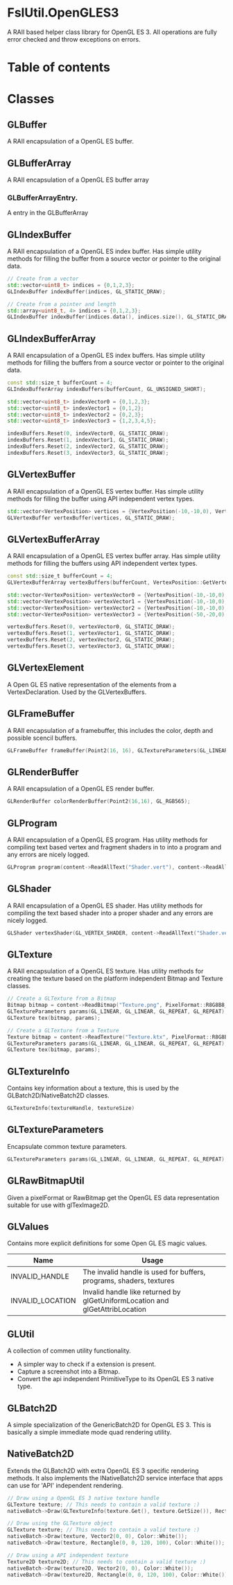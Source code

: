 ﻿# FslUtil.OpenGLES3

A RAII based helper class library for OpenGL ES 3.
All operations are fully error checked and throw exceptions on errors.

# Table of contents
<!-- #AG_TOC_BEGIN# -->
<!-- #AG_TOC_END# -->

# Classes


## GLBuffer
A RAII encapsulation of a OpenGL ES buffer.


## GLBufferArray
A RAII encapsulation of a OpenGL ES buffer array


### GLBufferArrayEntry.
A entry in the GLBufferArray


## GLIndexBuffer
A RAII encapsulation of a OpenGL ES index buffer.
Has simple utility methods for filling the buffer from a source vector or pointer to the original data.

```C++
// Create from a vector
std::vector<uint8_t> indices = {0,1,2,3};
GLIndexBuffer indexBuffer(indices, GL_STATIC_DRAW);

// Create from a pointer and length 
std::array<uint8_t, 4> indices = {0,1,2,3};
GLIndexBuffer indexBuffer(indices.data(), indices.size(), GL_STATIC_DRAW);
```

## GLIndexBufferArray
A RAII encapsulation of a OpenGL ES index buffers.
Has simple utility methods for filling the buffers from a source vector or pointer to the original data.

```C++
const std::size_t bufferCount = 4;
GLIndexBufferArray indexBuffers(bufferCount, GL_UNSIGNED_SHORT);

std::vector<uint8_t> indexVector0 = {0,1,2,3};
std::vector<uint8_t> indexVector1 = {0,1,2};
std::vector<uint8_t> indexVector2 = {0,2,3};
std::vector<uint8_t> indexVector3 = {1,2,3,4,5};

indexBuffers.Reset(0, indexVector0, GL_STATIC_DRAW);
indexBuffers.Reset(1, indexVector1, GL_STATIC_DRAW);
indexBuffers.Reset(2, indexVector2, GL_STATIC_DRAW);
indexBuffers.Reset(3, indexVector3, GL_STATIC_DRAW);
```


## GLVertexBuffer
A RAII encapsulation of a OpenGL ES vertex buffer.
Has simple utility methods for filling the buffer using API independent vertex types.

```C++
std::vector<VertexPosition> vertices = {VertexPosition(-10,-10,0), VertexPosition(0, 10, 0), VertexPosition(10, -10, 0)};
GLVertexBuffer vertexBuffer(vertices, GL_STATIC_DRAW);
```


## GLVertexBufferArray
A RAII encapsulation of a OpenGL ES vertex buffer array.
Has simple utility methods for filling the buffers using API independent vertex types.

```C++
const std::size_t bufferCount = 4;
GLVertexBufferArray vertexBuffers(bufferCount, VertexPosition::GetVertexDeclaration());

std::vector<VertexPosition> vertexVector0 = {VertexPosition(-10,-10,0), VertexPosition(0, 10, 0), VertexPosition(10, -10, 0)};
std::vector<VertexPosition> vertexVector1 = {VertexPosition(-10,-10,0), VertexPosition(0, 10, 0), VertexPosition(10, -10, 0), VertexPosition(50, -10, 0)};;
std::vector<VertexPosition> vertexVector2 = {VertexPosition(-10,-10,0), VertexPosition(0, 22, 0), VertexPosition(20, -10, 0)};
std::vector<VertexPosition> vertexVector3 = {VertexPosition(-50,-20,0), VertexPosition(0, 10, 0), VertexPosition(10, -10, 0), VertexPosition(50, -50, 0)};;

vertexBuffers.Reset(0, vertexVector0, GL_STATIC_DRAW);
vertexBuffers.Reset(1, vertexVector1, GL_STATIC_DRAW);
vertexBuffers.Reset(2, vertexVector2, GL_STATIC_DRAW);
vertexBuffers.Reset(3, vertexVector3, GL_STATIC_DRAW);
```


## GLVertexElement
A Open GL ES native representation of the elements from a VertexDeclaration.
Used by the GLVertexBuffers.


## GLFrameBuffer
A RAII encapsulation of a framebuffer, this includes the color, depth and possible scencil buffers.

```C++
GLFrameBuffer frameBuffer(Point2(16, 16), GLTextureParameters(GL_LINEAR, GL_LINEAR, GL_CLAMP_TO_EDGE, GL_CLAMP_TO_EDGE), GL_RGB565)
```


## GLRenderBuffer
A RAII encapsulation of a OpenGL ES render buffer.

```C++
GLRenderBuffer colorRenderBuffer(Point2(16,16), GL_RGB565);
```



## GLProgram
A RAII encapsulation of a OpenGL ES program.
Has utility methods for compiling text based vertex and fragment shaders in to into a program and any errors are nicely logged.

```C++
GLProgram program(content->ReadAllText("Shader.vert"), content->ReadAllText("Shader.frag"));
```


## GLShader
A RAII encapsulation of a OpenGL ES shader.
Has utility methods for compiling the text based shader into a proper shader and any errors are nicely logged.

```C++
GLShader vertexShader(GL_VERTEX_SHADER, content->ReadAllText("Shader.vert"));
```


## GLTexture
A RAII encapsulation of a OpenGL ES texture.
Has utility methods for creating the texture based on the platform independent Bitmap and Texture classes.

```C++
// Create a GLTexture from a Bitmap
Bitmap bitmap = content->ReadBitmap("Texture.png", PixelFormat::R8G8B8_UNORM);
GLTextureParameters params(GL_LINEAR, GL_LINEAR, GL_REPEAT, GL_REPEAT);
GLTexture tex(bitmap, params);

// Create a GLTexture from a Texture
Texture bitmap = content->ReadTexture("Texture.ktx", PixelFormat::R8G8B8_UNORM);
GLTextureParameters params(GL_LINEAR, GL_LINEAR, GL_REPEAT, GL_REPEAT);
GLTexture tex(bitmap, params);
```


## GLTextureInfo
Contains key information about a texture, this is used by the GLBatch2D/NativeBatch2D classes.

```C++
GLTextureInfo(textureHandle, textureSize)
```

## GLTextureParameters
Encapsulate common texture parameters.


```C++
GLTextureParameters params(GL_LINEAR, GL_LINEAR, GL_REPEAT, GL_REPEAT);
```


## GLRawBitmapUtil
Given a pixelFormat or RawBitmap get the OpenGL ES data representation suitable for use with glTexImage2D.


## GLValues
Contains more explicit definitions for some Open GL ES magic values.

Name | Usage
--- | ---
INVALID_HANDLE | The invalid handle is used for buffers, programs, shaders, textures
INVALID_LOCATION | Invalid handle like returned by glGetUniformLocation and glGetAttribLocation


## GLUtil
A collection of commen utility functionality.
- A simpler way to check if a extension is present.
- Capture a screenshot into a Bitmap.
- Convert the api independent PrimitiveType to its OpenGL ES 3 native type.


## GLBatch2D
A simple specialization of the GenericBatch2D for OpenGL ES 3.
This is basically a simple immediate mode quad rendering utility. 


## NativeBatch2D

Extends the GLBatch2D with extra OpenGL ES 3 specific rendering methods. It also implements the INativeBatch2D service interface that apps can use for 'API' independent rendering.

```C++
// Draw using a OpenGL ES 3 native texture handle
GLTexture texture; // This needs to contain a valid texture :)
nativeBatch->Draw(GLTextureInfo(texture.Get(), texture.GetSize()), Rectangle(0, 0, 256, 256), Color::White());

// Draw using the GLTexture object
GLTexture texture; // This needs to contain a valid texture :)
nativeBatch->Draw(texture, Vector2(0, 0), Color::White());
nativeBatch->Draw(texture, Rectangle(0, 0, 120, 100), Color::White());

// Draw using a API independent texture
Texture2D texture2D; // This needs to contain a valid texture :)
nativeBatch->Draw(texture2D, Vector2(0, 0), Color::White());
nativeBatch->Draw(texture2D, Rectangle(0, 0, 120, 100), Color::White());

```
